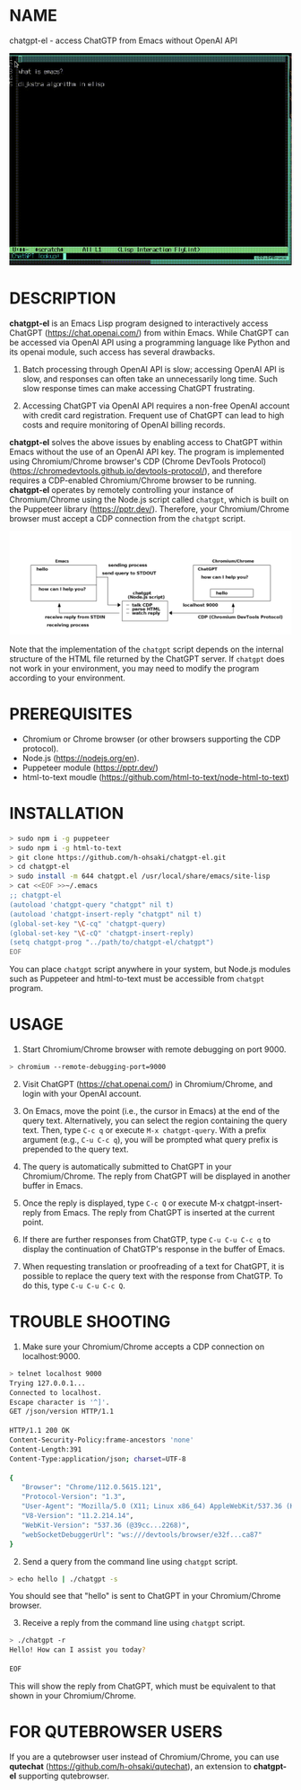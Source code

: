 # NAME

chatgpt-el - access ChatGTP from Emacs without OpenAI API

![video](screenshot/video.gif)

# DESCRIPTION

**chatgpt-el** is an Emacs Lisp program designed to interactively
access ChatGPT (https://chat.openai.com/) from within Emacs.  While
ChatGPT can be accessed via OpenAI API using a programming language
like Python and its openai module, such access has several drawbacks.

1. Batch processing through OpenAI API is slow; accessing OpenAI API
   is slow, and responses can often take an unnecessarily long
   time. Such slow response times can make accessing ChatGPT
   frustrating.

2. Accessing ChatGPT via OpenAI API requires a non-free OpenAI account
   with credit card registration. Frequent use of ChatGPT can lead to
   high costs and require monitoring of OpenAI billing records.

**chatgpt-el** solves the above issues by enabling access to ChatGPT
within Emacs without the use of an OpenAI API key.  The program is
implemented using Chromium/Chrome browser's CDP (Chrome DevTools
Protocol) (https://chromedevtools.github.io/devtools-protocol/), and
therefore requires a CDP-enabled Chromium/Chrome browser to be
running.  **chatgpt-el** operates by remotely controlling your
instance of Chromium/Chrome using the Node.js script called `chatgpt`,
which is built on the Puppeteer library
(https://pptr.dev/). Therefore, your Chromium/Chrome browser must
accept a CDP connection from the `chatgpt` script.

![overview](overview.png)

Note that the implementation of the `chatgpt` script depends on the
internal structure of the HTML file returned by the ChatGPT server. If
`chatgpt` does not work in your environment, you may need to modify
the program according to your environment.

# PREREQUISITES

- Chromium or Chrome browser (or other browsers supporting the CDP protocol).
- Node.js (https://nodejs.org/en).
- Puppeteer module (https://pptr.dev/)
- html-to-text moudle (https://github.com/html-to-text/node-html-to-text)

# INSTALLATION

``` sh
> sudo npm i -g puppeteer
> sudo npm i -g html-to-text
> git clone https://github.com/h-ohsaki/chatgpt-el.git
> cd chatgpt-el
> sudo install -m 644 chatgpt.el /usr/local/share/emacs/site-lisp
> cat <<EOF >>~/.emacs
;; chatgpt-el
(autoload 'chatgpt-query "chatgpt" nil t)
(autoload 'chatgpt-insert-reply "chatgpt" nil t)
(global-set-key "\C-cq" 'chatgpt-query)
(global-set-key "\C-cQ" 'chatgpt-insert-reply)
(setq chatgpt-prog "../path/to/chatgpt-el/chatgpt")
EOF
```

You can place `chatgpt` script anywhere in your system, but Node.js
modules such as Puppeteer and html-to-text must be accessible from
`chatgpt` program.

# USAGE

1. Start Chromium/Chrome browser with remote debugging on port 9000.

``` sh
> chromium --remote-debugging-port=9000
```

2. Visit ChatGPT (https://chat.openai.com/) in Chromium/Chrome, and
   login with your OpenAI account.

3. On Emacs, move the point (i.e., the cursor in Emacs) at the end of
   the query text.  Alternatively, you can select the region
   containing the query text.  Then, type `C-c q` or execute `M-x
   chatgpt-query`.  With a prefix argument (e.g., `C-u C-c q`), you
   will be prompted what query prefix is prepended to the query text.

4. The query is automatically submitted to ChatGPT in your
   Chromium/Chrome.  The reply from ChatGPT will be displayed in
   another buffer in Emacs.

5. Once the reply is displayed, type `C-c Q` or execute M-x
   chatgpt-insert-reply from Emacs.  The reply from ChatGPT is
   inserted at the current point.

6. If there are further responses from ChatGTP, type `C-u C-u C-c q`
   to display the continuation of ChatGTP's response in the buffer of
   Emacs.
   
7. When requesting translation or proofreading of a text for ChatGPT,
   it is possible to replace the query text with the response from
   ChatGTP. To do this, type `C-u C-u C-c Q`.

# TROUBLE SHOOTING

1. Make sure your Chromium/Chrome accepts a CDP connection on
   localhost:9000.
   
``` sh
> telnet localhost 9000
Trying 127.0.0.1...
Connected to localhost.
Escape character is '^]'.
GET /json/version HTTP/1.1

HTTP/1.1 200 OK
Content-Security-Policy:frame-ancestors 'none'
Content-Length:391
Content-Type:application/json; charset=UTF-8

{
   "Browser": "Chrome/112.0.5615.121",
   "Protocol-Version": "1.3",
   "User-Agent": "Mozilla/5.0 (X11; Linux x86_64) AppleWebKit/537.36 (KHTML, like Gecko) Chrome/112.0.0.0 Safari/537.36",
   "V8-Version": "11.2.214.14",
   "WebKit-Version": "537.36 (@39cc...2268)",
   "webSocketDebuggerUrl": "ws:///devtools/browser/e32f...ca87"
}
```

2. Send a query from the command line using `chatgpt` script.

``` sh
> echo hello | ./chatgpt -s
```

You should see that "hello" is sent to ChatGPT in your Chromium/Chrome
browser.

3. Receive a reply from the command line using `chatgpt` script.

``` sh
> ./chatgpt -r
Hello! How can I assist you today?

EOF
```

This will show the reply from ChatGPT, which must be equivalent to
that shown in your Chromium/Chrome.

# FOR QUTEBROWSER USERS

If you are a qutebrowser user instead of Chromium/Chrome, you can use
**qutechat** (https://github.com/h-ohsaki/qutechat), an extension to
**chatgpt-el** supporting qutebrowser.
